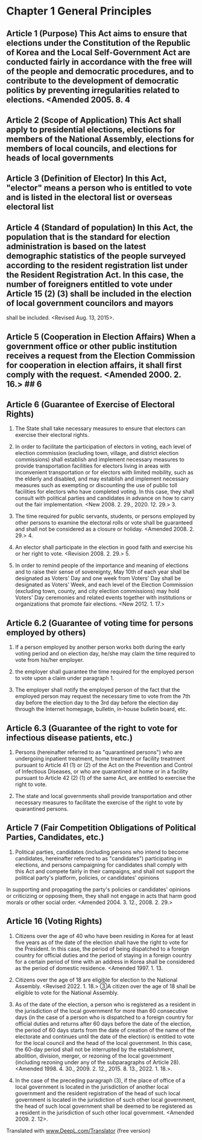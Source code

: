 # Chapter 1 General Principles

## Article 1 (Purpose) This Act aims to ensure that elections under the Constitution of the Republic of Korea and the Local Self-Government Act are conducted fairly in accordance with the free will of the people and democratic procedures, and to contribute to the development of democratic politics by preventing irregularities related to elections. <Amended 2005. 8. 4

## Article 2 (Scope of Application) This Act shall apply to presidential elections, elections for members of the National Assembly, elections for members of local councils, and elections for heads of local governments

## Article 3 (Definition of Elector) In this Act, "elector" means a person who is entitled to vote and is listed in the electoral list or overseas electoral list

## Article 4 (Standard of population) In this Act, the population that is the standard for election administration is based on the latest demographic statistics of the people surveyed according to the resident registration list under the Resident Registration Act. In this case, the number of foreigners entitled to vote under Article 15 (2) (3) shall be included in the election of local government councilors and mayors

shall be included. <Revised Aug. 13, 2015>.

## Article 5 (Cooperation in Election Affairs) When a government office or other public institution receives a request from the Election Commission for cooperation in election affairs, it shall first comply with the request. <Amended 2000. 2. 16.> ## 6

## Article 6 (Guarantee of Exercise of Electoral Rights)

1. The State shall take necessary measures to ensure that electors can exercise their electoral rights.

2. In order to facilitate the participation of electors in voting, each level of election commission (excluding town, village, and district election commissions) shall establish and implement necessary measures to provide transportation facilities for electors living in areas with inconvenient transportation or for electors with limited mobility, such as the elderly and disabled, and may establish and implement necessary measures such as exempting or discounting the use of public toll facilities for electors who have completed voting. In this case, they shall consult with political parties and candidates in advance on how to carry out the fair implementation. <New 2008. 2. 29., 2020. 12. 29.> 3.

3. The time required for public servants, students, or persons employed by other persons to examine the electoral rolls or vote shall be guaranteed and shall not be considered as a closure or holiday. <Amended 2008. 2. 29.> 4.

4. An elector shall participate in the election in good faith and exercise his or her right to vote. <Revision 2008. 2. 29.> 5.

5. In order to remind people of the importance and meaning of elections and to raise their sense of sovereignty, May 10th of each year shall be designated as Voters' Day and one week from Voters' Day shall be designated as Voters' Week, and each level of the Election Commission (excluding town, county, and city election commissions) may hold Voters' Day ceremonies and related events together with institutions or organizations that promote fair elections. <New 2012. 1. 17.>

## Article 6.2 (Guarantee of voting time for persons employed by others)

1. If a person employed by another person works both during the early voting period and on election day, he/she may claim the time required to vote from his/her employer.

2. the employer shall guarantee the time required for the employed person to vote upon a claim under paragraph 1.

3. The employer shall notify the employed person of the fact that the employed person may request the necessary time to vote from the 7th day before the election day to the 3rd day before the election day through the Internet homepage, bulletin, in-house bulletin board, etc.

## Article 6.3 (Guarantee of the right to vote for infectious disease patients, etc.)

1. Persons (hereinafter referred to as "quarantined persons") who are undergoing inpatient treatment, home treatment or facility treatment pursuant to Article 41 (1) or (2) of the Act on the Prevention and Control of Infectious Diseases, or who are quarantined at home or in a facility pursuant to Article 42 (2) (1) of the same Act, are entitled to exercise the right to vote.

2. The state and local governments shall provide transportation and other necessary measures to facilitate the exercise of the right to vote by quarantined persons.

## Article 7 (Fair Competition Obligations of Political Parties, Candidates, etc.)

1. Political parties, candidates (including persons who intend to become candidates, hereinafter referred to as "candidates") participating in elections, and persons campaigning for candidates shall comply with this Act and compete fairly in their campaigns, and shall not support the political party's platform, policies, or candidates' opinions

In supporting and propagating the party's policies or candidates' opinions or criticizing or opposing them, they shall not engage in acts that harm good morals or other social order. <Amended 2004. 3. 12., 2008. 2. 29.>

## Article 16 (Voting Rights)

1. Citizens over the age of 40 who have been residing in Korea for at least five years as of the date of the election shall have the right to vote for the President. In this case, the period of being dispatched to a foreign country for official duties and the period of staying in a foreign country for a certain period of time with an address in Korea shall be considered as the period of domestic residence. <Amended 1997. 1. 13.

2. Citizens over the age of 18 are eligible for election to the National Assembly. <Revised 2022. 1. 18.> ③A citizen over the age of 18 shall be eligible to vote for the National Assembly.

3. As of the date of the election, a person who is registered as a resident in the jurisdiction of the local government for more than 60 consecutive days (in the case of a person who is dispatched to a foreign country for official duties and returns after 60 days before the date of the election, the period of 60 days starts from the date of creation of the name of the electorate and continues until the date of the election) is entitled to vote for the local council and the head of the local government. In this case, the 60-day period shall not be interrupted by the establishment, abolition, division, merger, or rezoning of the local government (including rezoning under any of the subparagraphs of Article 28). <Amended 1998. 4. 30., 2009. 2. 12., 2015. 8. 13., 2022. 1. 18.>.

4. In the case of the preceding paragraph (3), if the place of office of a local government is located in the jurisdiction of another local government and the resident registration of the head of such local government is located in the jurisdiction of such other local government, the head of such local government shall be deemed to be registered as a resident in the jurisdiction of such other local government. <Amended 2009. 2. 12>.

Translated with www.DeepL.com/Translator (free version)
